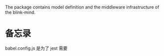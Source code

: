 The package contains model definition and the middleware infrastructure of the blink-mind.

# 备忘录

babel.config.js 是为了 jest 需要
